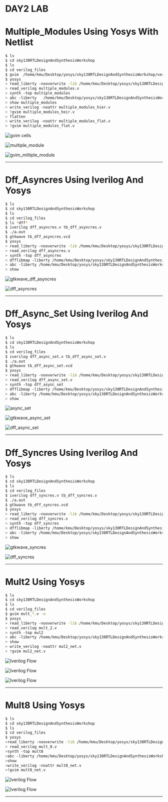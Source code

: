 # DAY2 LAB

# Multiple_Modules Using Yosys With Netlist

```bash
$ ls
$ cd sky130RTLDesignAndSynthesisWorkshop
$ ls
$ cd verilog_files
$ gvim  /home/kmu/Desktop/yosys/sky130RTLDesignAndSynthesisWorkshop/verilog_files/open_pdks/sources/sky130_fd_sc_hd/timing/sky130_fd_sc_hd__tt_025C_1v80.lib
$ yosys
> read_liberty -nooverwrite -lib /home/kmu/Desktop/yosys/sky130RTLDesignAndSynthesisWorkshop/verilog_files/open_pdks/sources/sky130_fd_sc_hd/timing/sky130_fd_sc_hd__tt_025C_1v80.lib
> read_verilog multiple_modules.v
> synth -top multiple_modules
> abc -liberty   /home/kmu/Desktop/yosys/sky130RTLDesignAndSynthesisWorkshop/verilog_files/open_pdks/sources/sky130_fd_sc_hd/timing/sky130_fd_sc_hd__tt_025C_1v80.lib
> show multiple_modules
> write_verilog -noattr multiple_modules_hier.v
> !gvim multiple_modules_heir.v
> flatten
> write_verilog -noattr multiple_modules_flat.v
> !gvim multiple_modules_flat.v
```

![gvim cells](https://github.com/khajamufaqqamuddin-pixel/KMU-From-RTL-to-Reality/blob/main/Week-1/Day-2/Lab/gvim%20cells.jpeg)

![multiple_module](https://github.com/khajamufaqqamuddin-pixel/KMU-From-RTL-to-Reality/blob/main/Week-1/Day-2/Lab/multiple_module.jpeg)

![gvim_miltiple_module](https://github.com/khajamufaqqamuddin-pixel/KMU-From-RTL-to-Reality/blob/main/Week-1/Day-2/Lab/gvim_multiple_module.jpeg)



---



# Dff_Asyncres Using Iverilog And Yosys

```bash
$ ls
$ cd sky130RTLDesignAndSynthesisWorkshop
$ ls
$ cd verilog_files
$ ls *dff*
$ iverilog dff_asyncres.v tb_dff_asyncres.v
$ ./a.out
$ gtkwave tb_dff_asyncres.vcd
$ yosys
> read_liberty -nooverwrite -lib /home/kmu/Desktop/yosys/sky130RTLDesignAndSynthesisWorkshop/verilog_files/open_pdks/sources/sky130_fd_sc_hd/timing/sky130_fd_sc_hd__tt_025C_1v80.lib
> read_verilog dff_asyncres.v
> synth -top dff_asyncres
> dfflibmap -liberty /home/kmu/Desktop/yosys/sky130RTLDesignAndSynthesisWorkshop/verilog_files/open_pdks/sources/sky130_fd_sc_hd/timing/sky130_fd_sc_hd__tt_025C_1v80.lib
> abc -liberty /home/kmu/Desktop/yosys/sky130RTLDesignAndSynthesisWorkshop/verilog_files/open_pdks/sources/sky130_fd_sc_hd/timing/sky130_fd_sc_hd__tt_025C_1v80.lib
> show
```
![gtkwave_dff_asyncres](https://github.com/khajamufaqqamuddin-pixel/KMU-From-RTL-to-Reality/blob/main/Week-1/Day-2/Lab/gtkwave_dff_asyncres.jpeg)

![dff_asyncres](https://github.com/khajamufaqqamuddin-pixel/KMU-From-RTL-to-Reality/blob/main/Week-1/Day-2/Lab/dff_asyncres.jpeg)


---


# Dff_Async_Set Using Iverilog And Yosys

```bash
$ ls
$ cd sky130RTLDesignAndSynthesisWorkshop
$ ls
$ cd verilog_files
$ iverilog dff_async_set.v tb_dff_async_set.v
$ ./a.out
$ gtkwave tb_dff_async_set.vcd
$ yosys
> read_liberty -nooverwrite -lib /home/kmu/Desktop/yosys/sky130RTLDesignAndSynthesisWorkshop/verilog_files/open_pdks/sources/sky130_fd_sc_hd/timing/sky130_fd_sc_hd__tt_025C_1v80.lib
> read_verilog dff_async_set.v
> synth -top dff_async_set
> dfflibmap -liberty /home/kmu/Desktop/yosys/sky130RTLDesignAndSynthesisWorkshop/verilog_files/open_pdks/sources/sky130_fd_sc_hd/timing/sky130_fd_sc_hd__tt_025C_1v80.lib
> abc -liberty /home/kmu/Desktop/yosys/sky130RTLDesignAndSynthesisWorkshop/verilog_files/open_pdks/sources/sky130_fd_sc_hd/timing/sky130_fd_sc_hd__tt_025C_1v80.lib
> show
```
![async_set](https://github.com/khajamufaqqamuddin-pixel/KMU-From-RTL-to-Reality/blob/main/Week-1/Day-2/Lab/async_set.jpeg)

![gtkwave_async_set](https://github.com/khajamufaqqamuddin-pixel/KMU-From-RTL-to-Reality/blob/main/Week-1/Day-2/Lab/gtkwave_async_set.jpeg)


![dff_async_set](https://github.com/khajamufaqqamuddin-pixel/KMU-From-RTL-to-Reality/blob/main/Week-1/Day-2/Lab/dff_async_set.jpeg)

---

# Dff_Syncres Using Iverilog And Yosys

```bash
$ ls
$ cd sky130RTLDesignAndSynthesisWorkshop
$ ls
$ cd verilog_files
$ iverilog dff_syncres.v tb_dff_syncres.v
$ ./a.out
$ gtkwave tb_dff_syncres.vcd
$ yosys
> read_liberty -nooverwrite -lib /home/kmu/Desktop/yosys/sky130RTLDesignAndSynthesisWorkshop/verilog_files/open_pdks/sources/sky130_fd_sc_hd/timing/sky130_fd_sc_hd__tt_025C_1v80.lib
> read_verilog dff_syncres.v
> synth -top dff_syncres
> dfflibmap -liberty /home/kmu/Desktop/yosys/sky130RTLDesignAndSynthesisWorkshop/verilog_files/open_pdks/sources/sky130_fd_sc_hd/timing/sky130_fd_sc_hd__tt_025C_1v80.lib
> abc -liberty /home/kmu/Desktop/yosys/sky130RTLDesignAndSynthesisWorkshop/verilog_files/open_pdks/sources/sky130_fd_sc_hd/timing/sky130_fd_sc_hd__tt_025C_1v80.lib
> show
```

![gtkwave_syncres](https://github.com/khajamufaqqamuddin-pixel/KMU-From-RTL-to-Reality/blob/main/Week-1/Day-2/Lab/gtkwave%20_syncres.jpeg)

![dff_syncres](https://github.com/khajamufaqqamuddin-pixel/KMU-From-RTL-to-Reality/blob/main/Week-1/Day-2/Lab/dff_syncres.jpeg)

---

#  Mult2 Using Yosys

```bash
$ ls
$ cd sky130RTLDesignAndSynthesisWorkshop
$ ls
$ cd verilog_files
$ gvim mult_*.v -o
$ yosys
> read_liberty -nooverwrite -lib /home/kmu/Desktop/yosys/sky130RTLDesignAndSynthesisWorkshop/verilog_files/open_pdks/sources/sky130_fd_sc_hd/timing/sky130_fd_sc_hd__tt_025C_1v80.lib
> read_verilog mult_2.v
> synth -top mul2
> abc -liberty /home/kmu/Desktop/yosys/sky130RTLDesignAndSynthesisWorkshop/verilog_files/open_pdks/sources/sky130_fd_sc_hd/timing/sky130_fd_sc_hd__tt_025C_1v80.lib
> show
> write_verilog -noattr mul2_net.v
> !gvim mul2_net.v
```

![Iverilog Flow](https://github.com/khajamufaqqamuddin-pixel/KMU-From-RTL-to-Reality/blob/main/Week-1/Day-1/Iverilog_based_simulation_flow.png)

![Iverilog Flow](https://github.com/khajamufaqqamuddin-pixel/KMU-From-RTL-to-Reality/blob/main/Week-1/Day-1/Iverilog_based_simulation_flow.png)

![Iverilog Flow](https://github.com/khajamufaqqamuddin-pixel/KMU-From-RTL-to-Reality/blob/main/Week-1/Day-1/Iverilog_based_simulation_flow.png)

---



# Mult8 Using Yosys

```bash
$ ls
$ cd sky130RTLDesignAndSynthesisWorkshop
$ ls
$ cd verilog_files
$ yosys
>read_liberty -nooverwrite -lib /home/kmu/Desktop/yosys/sky130RTLDesignAndSynthesisWorkshop/verilog_files/open_pdks/sources/sky130_fd_sc_hd/timing/sky130_fd_sc_hd__tt_025C_1v80.lib
> read_verilog mult_8.v
>synth -top mult8
>abc -liberty /home/kmu/Desktop/yosys/sky130RTLDesignAndSynthesisWorkshop/verilog_files/open_pdks/sources/sky130_fd_sc_hd/timing/sky130_fd_sc_hd__tt_025C_1v80.lib
>show
>write_verilog -noattr mult8_net.v
>!gvim mult8_net.v
```
![Iverilog Flow](https://github.com/khajamufaqqamuddin-pixel/KMU-From-RTL-to-Reality/blob/main/Week-1/Day-1/Iverilog_based_simulation_flow.png)

![Iverilog Flow](https://github.com/khajamufaqqamuddin-pixel/KMU-From-RTL-to-Reality/blob/main/Week-1/Day-1/Iverilog_based_simulation_flow.png)

---



